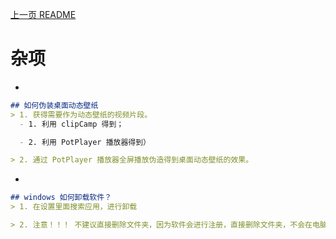 [上一页 README](README.md)

# 杂项

-
``` md
## 如何伪装桌面动态壁纸
> 1. 获得需要作为动态壁纸的视频片段。
  - 1. 利用 clipCamp 得到；

  - 2. 利用 PotPlayer 播放器得到）

> 2. 通过 PotPlayer 播放器全屏播放伪造得到桌面动态壁纸的效果。
```

-
``` md
## windows 如何卸载软件？
> 1. 在设置里面搜索应用，进行卸载

> 2. 注意！！！ 不建议直接删除文件夹，因为软件会进行注册，直接删除文件夹，不会在电脑中删除注册信息，会导致后续重新安装出错。
```